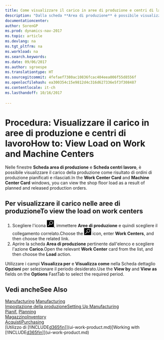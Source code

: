 ```yaml
---
title: Come visualizzare il carico in aree di produzione e centri di lavoro
description: "Dalla scheda **Area di produzione** è possibile visualizzare il carico nelle aree di produzione conseguente agli ordini di produzione rilasciati."
documentationcenter: 
author: SorenGP
ms.prod: dynamics-nav-2017
ms.topic: article
ms.devlang: na
ms.tgt_pltfrm: na
ms.workload: na
ms.search.keywords: 
ms.date: 09/06/2017
ms.author: sgroespe
ms.translationtype: HT
ms.sourcegitcommit: 4fefaef7380ac10836fcac404eea006f55d8556f
ms.openlocfilehash: ea300354c15e9812d4c316d627336e5f3f308487
ms.contentlocale: it-ch
ms.lasthandoff: 10/16/2017

---
```

# <a name="how-to-view-load-on-work-and-machine-centers"></a><span data-ttu-id="556c2-103">Procedura: Visualizzare il carico in aree di produzione e centri di lavoro</span><span class="sxs-lookup"><span data-stu-id="556c2-103">How to: View Load on Work and Machine Centers</span></span>
<span data-ttu-id="556c2-104">Nelle finestre **Scheda area di produzione** e **Scheda centri lavoro**, è possibile visualizzare il carico della produzione come risultato di ordini di produzione pianificati e rilasciati.</span><span class="sxs-lookup"><span data-stu-id="556c2-104">In the **Work Center Card** and **Machine Center Card** windows, you can view the shop floor load as a result of planned and released production orders.</span></span>    

## <a name="to-view-the-load-on-work-centers"></a><span data-ttu-id="556c2-105">Per visualizzare il carico nelle aree di produzione</span><span class="sxs-lookup"><span data-stu-id="556c2-105">To view the load on work centers</span></span>  
1.  <span data-ttu-id="556c2-106">Scegliere l'icona ![Cerca pagina o report](media/ui-search/search_small.png "icona Cerca pagina o report"), immettere **Aree di produzione** e quindi scegliere il collegamento correlato.</span><span class="sxs-lookup"><span data-stu-id="556c2-106">Choose the ![Search for Page or Report](media/ui-search/search_small.png "Search for Page or Report icon") icon, enter **Work Centers**, and then choose the related link.</span></span>  
2.  <span data-ttu-id="556c2-107">Aprire la scheda **Area di produzione** pertinente dall'elenco e scegliere l'azione **Carico**.</span><span class="sxs-lookup"><span data-stu-id="556c2-107">Open the relevant **Work Center** card from the list, and then choose the **Load** action.</span></span>  

<span data-ttu-id="556c2-108">Utilizzare i campi **Visualizza per** e **Visualizza come** nella Scheda dettaglio **Opzioni** per selezionare il periodo desiderato.</span><span class="sxs-lookup"><span data-stu-id="556c2-108">Use the **View by** and **View as** fields on the **Options** FastTab to select the required period.</span></span>  

## <a name="see-also"></a><span data-ttu-id="556c2-109">Vedi anche</span><span class="sxs-lookup"><span data-stu-id="556c2-109">See Also</span></span>  
<span data-ttu-id="556c2-110">[Manufacturing](production-manage-manufacturing.md)  </span><span class="sxs-lookup"><span data-stu-id="556c2-110">[Manufacturing](production-manage-manufacturing.md)  </span></span>  
[<span data-ttu-id="556c2-111">Impostazione della produzione</span><span class="sxs-lookup"><span data-stu-id="556c2-111">Setting Up Manufacturing</span></span>](production-configure-production-processes.md)  
<span data-ttu-id="556c2-112">[Pianif.](production-planning.md)    </span><span class="sxs-lookup"><span data-stu-id="556c2-112">[Planning](production-planning.md)    </span></span>  
[<span data-ttu-id="556c2-113">Magazzino</span><span class="sxs-lookup"><span data-stu-id="556c2-113">Inventory</span></span>](inventory-manage-inventory.md)  
[<span data-ttu-id="556c2-114">Acquisti</span><span class="sxs-lookup"><span data-stu-id="556c2-114">Purchasing</span></span>](purchasing-manage-purchasing.md)  
<span data-ttu-id="556c2-115">[Utilizzo di [!INCLUDE[d365fin](includes/d365fin_md.md)]](ui-work-product.md)</span><span class="sxs-lookup"><span data-stu-id="556c2-115">[Working with [!INCLUDE[d365fin](includes/d365fin_md.md)]](ui-work-product.md)</span></span>


